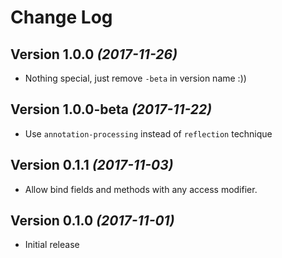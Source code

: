 Change Log
===
Version 1.0.0 *(2017-11-26)*
---
* Nothing special, just remove `-beta` in version name :))

Version 1.0.0-beta *(2017-11-22)*
---
* Use `annotation-processing` instead of `reflection` technique

Version 0.1.1 *(2017-11-03)*
---
* Allow bind fields and methods with any access modifier. 

Version 0.1.0 *(2017-11-01)*
---
* Initial release
